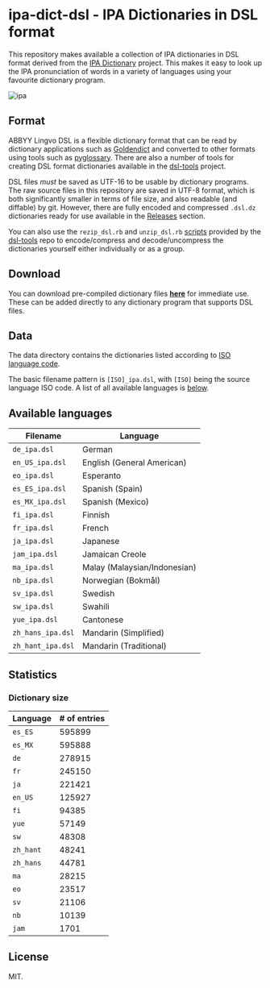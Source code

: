 # ipa-dict-dsl - IPA Dictionaries in DSL format

This repository makes available a collection of IPA dictionaries in DSL format derived from the [IPA Dictionary](https://github.com/open-dict-data/ipa-dict) project. This makes it easy to look up the IPA pronunciation of words in a variety of languages using your favourite dictionary program.

![ipa](https://cloud.githubusercontent.com/assets/9295750/20906588/af21d25c-bafd-11e6-9832-0c70138142b7.gif)

## Format

ABBYY Lingvo DSL is a flexible dictionary format that can be read by dictionary applications such as [Goldendict](https://github.com/goldendict/goldendict) and converted to other formats using tools such as [pyglossary](https://github.com/ilius/pyglossary). There are also a number of tools for creating DSL format dictionaries available in the [dsl-tools](https://github.com/dohliam/dsl-tools) project.

DSL files *must* be saved as UTF-16 to be usable by dictionary programs. The raw source files in this repository are saved in UTF-8 format, which is both significantly smaller in terms of file size, and also readable (and diffable) by git. However, there are fully encoded and compressed `.dsl.dz` dictionaries ready for use available in the [Releases](https://github.com/open-dsl-dict/ipa-dict-dsl/releases) section.

You can also use the `rezip_dsl.rb` and `unzip_dsl.rb` [scripts](https://github.com/dohliam/dsl-tools/tree/master/zip_unzip) provided by the [dsl-tools](https://github.com/dohliam/dsl-tools) repo to encode/compress and decode/uncompress the dictionaries yourself either individually or as a group.

## Download

You can download pre-compiled dictionary files [**here**](https://github.com/open-dsl-dict/ipa-dict-dsl/releases) for immediate use. These can be added directly to any dictionary program that supports DSL files.

## Data

The data directory contains the dictionaries listed according to [ISO language code](http://en.wikipedia.org/wiki/ISO_639-1).

The basic filename pattern is `[ISO]_ipa.dsl`, with `[ISO]` being the source language ISO code. A list of all available languages is [below](#available-languages).

## Available languages

Filename | Language
-------- | --------
`de_ipa.dsl` | German
`en_US_ipa.dsl` | English (General American)
`eo_ipa.dsl` | Esperanto
`es_ES_ipa.dsl` | Spanish (Spain)
`es_MX_ipa.dsl` | Spanish (Mexico)
`fi_ipa.dsl` | Finnish
`fr_ipa.dsl` | French
`ja_ipa.dsl` | Japanese
`jam_ipa.dsl` | Jamaican Creole
`ma_ipa.dsl` | Malay (Malaysian/Indonesian)
`nb_ipa.dsl` | Norwegian (Bokmål)
`sv_ipa.dsl` | Swedish
`sw_ipa.dsl` | Swahili
`yue_ipa.dsl` | Cantonese
`zh_hans_ipa.dsl` | Mandarin (Simplified)
`zh_hant_ipa.dsl` | Mandarin (Traditional)

## Statistics

### Dictionary size

Language | # of entries
-------- | ------------
`es_ES` | 595899
`es_MX` | 595888
`de` | 278915
`fr` | 245150
`ja` | 221421
`en_US` | 125927
`fi` | 94385
`yue` | 57149
`sw` | 48308
`zh_hant` | 48241
`zh_hans` | 44781
`ma` | 28215
`eo` | 23517
`sv` | 21106
`nb` | 10139
`jam` | 1701

## License

MIT.
